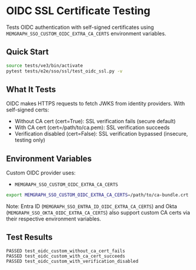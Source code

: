 # OIDC SSL Certificate Testing

Tests OIDC authentication with self-signed certificates using `MEMGRAPH_SSO_CUSTOM_OIDC_EXTRA_CA_CERTS` environment variables.

## Quick Start

```bash
source tests/ve3/bin/activate
pytest tests/e2e/sso/ssl/test_oidc_ssl.py -v
```

## What It Tests

OIDC makes HTTPS requests to fetch JWKS from identity providers. With self-signed certs:
- Without CA cert (cert=True): SSL verification fails (secure default)
- With CA cert (cert=/path/to/ca.pem): SSL verification succeeds
- Verification disabled (cert=False): SSL verification bypassed (insecure, testing only)

## Environment Variables

Custom OIDC provider uses:
- `MEMGRAPH_SSO_CUSTOM_OIDC_EXTRA_CA_CERTS`

```bash
export MEMGRAPH_SSO_CUSTOM_OIDC_EXTRA_CA_CERTS=/path/to/ca-bundle.crt
```

Note: Entra ID (`MEMGRAPH_SSO_ENTRA_ID_OIDC_EXTRA_CA_CERTS`) and Okta (`MEMGRAPH_SSO_OKTA_OIDC_EXTRA_CA_CERTS`) also support custom CA certs via their respective environment variables.

## Test Results

```
PASSED test_oidc_custom_without_ca_cert_fails
PASSED test_oidc_custom_with_ca_cert_succeeds
PASSED test_oidc_custom_with_verification_disabled
```
